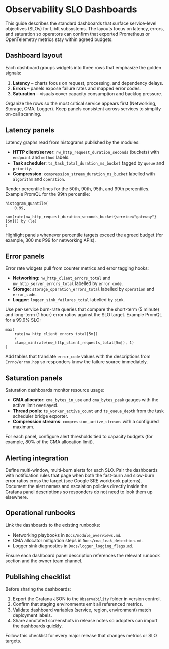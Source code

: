 # Observability SLO Dashboards

This guide describes the standard dashboards that surface service-level objectives (SLOs) for Libft subsystems. The layouts focus on latency, errors, and saturation so operators can confirm that exported Prometheus or OpenTelemetry metrics stay within agreed budgets.

## Dashboard layout

Each dashboard groups widgets into three rows that emphasize the golden signals:

1. **Latency** – charts focus on request, processing, and dependency delays.
2. **Errors** – panels expose failure rates and mapped error codes.
3. **Saturation** – visuals cover capacity consumption and backlog pressure.

Organize the rows so the most critical service appears first (Networking, Storage, CMA, Logger). Keep panels consistent across services to simplify on-call scanning.

## Latency panels

Latency graphs read from histograms published by the modules:

- **HTTP client/server**: `nw_http_request_duration_seconds` (buckets) with `endpoint` and `method` labels.
- **Task scheduler**: `ts_task_total_duration_ms_bucket` tagged by `queue` and `priority`.
- **Compression**: `compression_stream_duration_ms_bucket` labelled with `algorithm` and `operation`.

Render percentile lines for the 50th, 90th, 95th, and 99th percentiles. Example PromQL for the 99th percentile:

```
histogram_quantile(
    0.99,
    sum(rate(nw_http_request_duration_seconds_bucket{service="gateway"}[5m])) by (le)
)
```

Highlight panels whenever percentile targets exceed the agreed budget (for example, 300 ms P99 for networking APIs).

## Error panels

Error rate widgets pull from counter metrics and error tagging hooks:

- **Networking**: `nw_http_client_errors_total` and `nw_http_server_errors_total` labelled by `error_code`.
- **Storage**: `storage_operation_errors_total` labelled by `operation` and `error_code`.
- **Logger**: `logger_sink_failures_total` labelled by `sink`.

Use per-service burn-rate queries that compare the short-term (5 minute) and long-term (1 hour) error ratios against the SLO target. Example PromQL for a 99.9% SLO:

```
max(
    rate(nw_http_client_errors_total[5m])
    /
    clamp_min(rate(nw_http_client_requests_total[5m]), 1)
)
```

Add tables that translate `error_code` values with the descriptions from `Errno/errno.hpp` so responders know the failure source immediately.

## Saturation panels

Saturation dashboards monitor resource usage:

- **CMA allocator**: `cma_bytes_in_use` and `cma_bytes_peak` gauges with the active limit overlayed.
- **Thread pools**: `ts_worker_active_count` and `ts_queue_depth` from the task scheduler bridge exporter.
- **Compression streams**: `compression_active_streams` with a configured maximum.

For each panel, configure alert thresholds tied to capacity budgets (for example, 80% of the CMA allocation limit).

## Alerting integration

Define multi-window, multi-burn alerts for each SLO. Pair the dashboards with notification rules that page when both the fast-burn and slow-burn error ratios cross the target (see Google SRE workbook patterns). Document the alert names and escalation policies directly inside the Grafana panel descriptions so responders do not need to look them up elsewhere.

## Operational runbooks

Link the dashboards to the existing runbooks:

- Networking playbooks in `Docs/module_overviews.md`.
- CMA allocator mitigation steps in `Docs/cma_leak_detection.md`.
- Logger sink diagnostics in `Docs/logger_logging_flags.md`.

Ensure each dashboard panel description references the relevant runbook section and the owner team channel.

## Publishing checklist

Before sharing the dashboards:

1. Export the Grafana JSON to the `Observability` folder in version control.
2. Confirm that staging environments emit all referenced metrics.
3. Validate dashboard variables (service, region, environment) match deployment labels.
4. Share annotated screenshots in release notes so adopters can import the dashboards quickly.

Follow this checklist for every major release that changes metrics or SLO targets.
